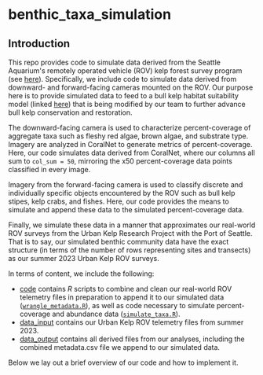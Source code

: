 # benthic_taxa_simulation
## Introduction
This repo provides code to simulate data derived from the Seattle Aquarium's remotely operated vehicle (ROV) kelp forest survey program (see [here](https://github.com/zhrandell/Seattle_Aquarium_ROV_development)). Specifically, we include code to simulate data derived from downward- and forward-facing cameras mounted on the ROV. Our purpose here is to provide simulated data to feed to a bull kelp habitat suitability model (linked [here](https://experience.arcgis.com/experience/b11daaa83ff045f1a9d88b2b926e1f75/page/About/)) that is being modified by our team to further advance bull kelp conservation and restoration.  

The downward-facing camera is used to characterize percent-coverage of aggregate taxa such as fleshy red algae, brown algae, and substrate type. Imagery are analyzed in CoralNet to generate metrics of percent-coverage. Here, our code simulates data derived from CoralNet, where our columns all sum to `col_sum = 50`, mirroring the x50 percent-coverage data points classified in every image. 

Imagery from the forward-facing camera is used to classify discrete and individually specific objects encountered by the ROV such as bull kelp stipes, kelp crabs, and fishes. Here, our code provides the means to simulate and append these data to the simulated percent-coverage data. 

Finally, we simulate these data in a manner that approximates our real-world ROV surveys from the Urban Kelp Research Project with the Port of Seattle. That is to say, our simulated benthic community data have the exact structure (in terms of the number of rows representing sites and transects) as our summer 2023 Urban Kelp ROV surveys. 

In terms of content, we include the following: 
* [code](https://github.com/zhrandell/Seattle_Aquarium_benthic_taxa_simulation/tree/main/code) contains _R_ scripts to combine and clean our real-world ROV telemetry files in preparation to append it to our simulated data ([`wrangle_metadata.R`](https://github.com/zhrandell/Seattle_Aquarium_benthic_taxa_simulation/blob/main/code/wrangle_metadata.R)), as well as code necessary to simulate percent-coverage and abundance data ([`simulate_taxa.R`](https://github.com/zhrandell/Seattle_Aquarium_benthic_taxa_simulation/blob/main/code/CoralNet_simulation.R)).
* [data_input](https://github.com/zhrandell/Seattle_Aquarium_benthic_taxa_simulation/tree/main/data_input) contains our Urban Kelp ROV telemetry files from summer 2023.
* [data_output](https://github.com/zhrandell/Seattle_Aquarium_benthic_taxa_simulation/tree/main/data_output) contains all derived files from our analyses, including the combined metadata.csv file we append to our simulated data.    


Below we lay out a brief overview of our code and how to implement it. 


